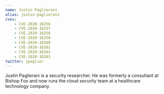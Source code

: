 ```yaml
---
name: Justin Paglierani
alias: justin-paglierani
cves:
    - CVE-2020-16256
    - CVE-2020-16257
    - CVE-2020-16258
    - CVE-2020-16259
    - CVE-2020-16260
    - CVE-2020-16261
    - CVE-2020-16262
    - CVE-2020-16263
twitter: jpaglier
---
```

Justin Paglierani is a security researcher. He was formerly a consultant at Bishop Fox and now runs the cloud security team at a healthcare technology company.
